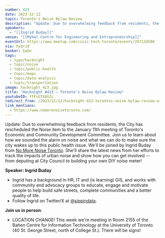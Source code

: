 ```yaml
---
number: 423
date: 2023-12-12
topic: Toronto's Noise Bylaw Review
description: "Update: Due to overwhelming feedback from residents, the City has rescheduled the Noise item to the January 11th meeting of Toronto's Economic and Community Development Committee. Join us to learn about how we sounded the alarm on noise and what we can do to make sure the city wakes up to this public health issue. We'll be joined by Ingrid Buday from No More Noise Toronto. She'll share the latest news from her efforts to track the impacts of urban noise and show how you can get involved — from deputing at City Council to building your own DIY noise meter!"
speakers:
  - "[[Ingrid Buday]]"
venue: "[[Myhal Centre for Engineering and Entrepreneurship]]"
eventUrl: https://www.meetup.com/civic-tech-toronto/events/297134508
via: hybrid
booker: Gabe
tags:
  - type/hacknight
  - topic/noise
  - topic/public-health
  - topic/maps
  - topic/data-analysis
  - topic/transportation
image: hacknight_423.jpg
title: "Hacknight #423 – Toronto's Noise Bylaw Review"
youtubeID: ffFsGTXASZc
redirect_from: /2023/12/12/hacknight-423-torontos-noise-bylaw-review-with-ingrid-buday/
link_mentions:
  - https://www.nomorenoisetoronto.com/
---
```

Update: Due to overwhelming feedback from residents, the City has rescheduled the Noise item to the January 11th meeting of Toronto's Economic and Community Development Committee. Join us to learn about how we sounded the alarm on noise and what we can do to make sure the city wakes up to this public health issue. We'll be joined by Ingrid Buday from [No More Noise Toronto](https://www.nomorenoisetoronto.com/). She'll share the latest news from her efforts to track the impacts of urban noise and show how you can get involved -- from deputing at City Council to building your own DIY noise meter!

**Speaker: Ingrid Buday**

* Ingrid has a background in HR, IT and (is learning) GIS, and works with community and advocacy groups to educate, engage and motivate people to help build safe streets, complete communities and a better quality of life.
* Follow Ingrid on Twitter/X at [@sippindata](https://twitter.com/sippindata).

**Join us in person**:

* LOCATION CHANGE! This week we're meeting in Room 2155 of the Bahen Centre for Information Technology at the University of Toronto (40 St. George Street, north of College St.). There will be signs!
